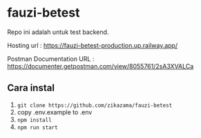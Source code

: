 # fauzi-betest

Repo ini adalah untuk test backend.

Hosting url : https://fauzi-betest-production.up.railway.app/

Postman Documentation URL : https://documenter.getpostman.com/view/8055761/2sA3XVALCa

## Cara instal
1. `git clone https://github.com/zikazama/fauzi-betest`
2. copy .env.example to .env
3. `npm install`
4. `npm run start`
